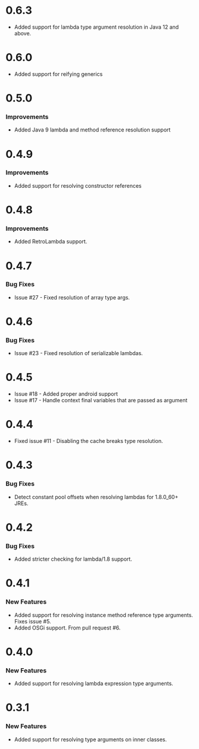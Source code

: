 # 0.6.3

* Added support for lambda type argument resolution in Java 12 and above.

# 0.6.0

* Added support for reifying generics

# 0.5.0

### Improvements

* Added Java 9 lambda and method reference resolution support

# 0.4.9

### Improvements

* Added support for resolving constructor references

# 0.4.8

### Improvements

* Added RetroLambda support.

# 0.4.7

### Bug Fixes

* Issue #27 - Fixed resolution of array type args.

# 0.4.6

### Bug Fixes

* Issue #23 - Fixed resolution of serializable lambdas.

# 0.4.5

* Issue #18 - Added proper android support
* Issue #17 - Handle context final variables that are passed as argument

# 0.4.4

* Fixed issue #11 - Disabling the cache breaks type resolution.

# 0.4.3

### Bug Fixes

* Detect constant pool offsets when resolving lambdas for 1.8.0_60+ JREs.

# 0.4.2

### Bug Fixes

* Added stricter checking for lambda/1.8 support.

# 0.4.1

### New Features

* Added support for resolving instance method reference type arguments. Fixes issue #5.
* Added OSGi support. From pull request #6.

# 0.4.0

### New Features

* Added support for resolving lambda expression type arguments.

# 0.3.1

### New Features

* Added support for resolving type arguments on inner classes.